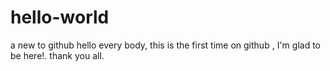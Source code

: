 # hello-world
a new to github
hello every body, this is the first time on github , I'm glad to be here!.
thank you all.
